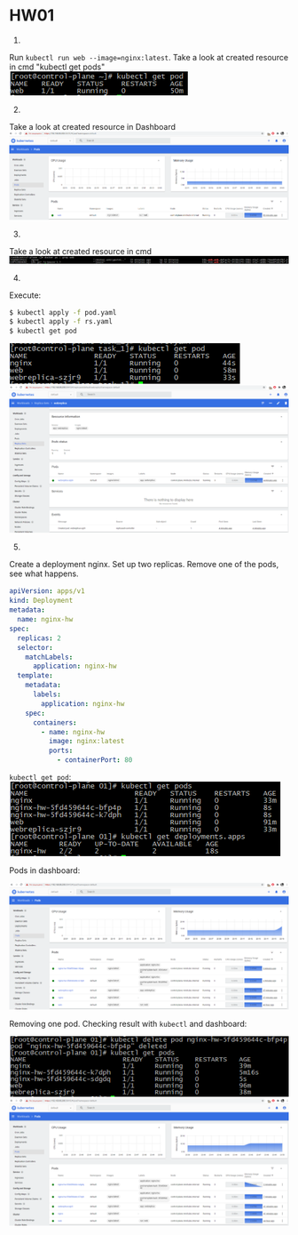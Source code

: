# HW01

1. 
Run `kubectl run web --image=nginx:latest`. Take a look at created resource in cmd "kubectl get pods"  
<img src="img\kubectlGetPods01.png">

2. 
Take a look at created resource in Dashboard
<img src="img\PodsInDashboard01.png">

3. 
Take a look at created resource in cmd
<img src="img\dockerPs01.png">

4. 
Execute:
``` bash
$ kubectl apply -f pod.yaml
$ kubectl apply -f rs.yaml
$ kubectl get pod
```
<img src="img\kubectlGetPods02.png">
<img src="img\RSInDashboard02.png">

5. 
Create a deployment nginx. Set up two replicas. Remove one of the pods, see what happens.
```yaml
apiVersion: apps/v1
kind: Deployment
metadata:
  name: nginx-hw
spec:
  replicas: 2
  selector:
    matchLabels:
      application: nginx-hw
  template:
    metadata:
      labels:
        application: nginx-hw
    spec:
      containers:
        - name: nginx-hw
          image: nginx:latest
          ports:
            - containerPort: 80
```
`kubectl get pod`:  
<img src="img\kubectlGetPods03.png">

Pods in dashboard:

<img src="img\PodsInDashboard03.png">

Removing one pod. Checking result with `kubectl` and dashboard:

<img src="img\kubectlGetPodsAfterDelete03.png">
<img src="img\PodsInDashboardAfterDelete02.png">

